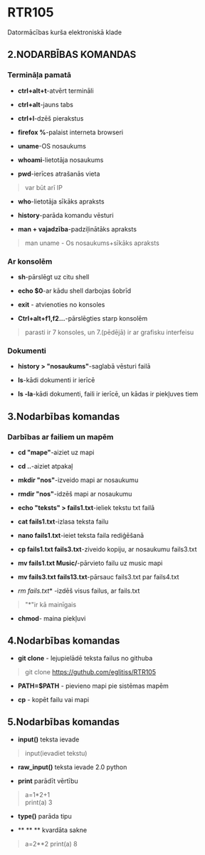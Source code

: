 # RTR105
Datormācības kurša elektroniskā klade
## 2.NODARBĪBAS KOMANDAS
### Termināļa pamatā
- **ctrl+alt+t**-atvērt termināli

- **ctrl+alt**-jauns tabs

- **ctrl+l**-dzēš pierakstus

- **firefox %**-palaist interneta browseri

- **uname**-OS nosaukums

- **whoami**-lietotāja nosaukums

- **pwd**-ierīces atrašanās vieta
>var būt arī IP

- **who**-lietotāja sīkāks apraksts

- **history**-parāda komandu vēsturi

- **man + vajadzība**-padziļinātāks apraksts
>man uname - Os nosaukums+sīkāks apraksts

### Ar konsolēm

- **sh**-pārslēgt uz citu shell

- **echo $0**-ar kādu shell darbojas šobrīd

- **exit** - atvienoties no konsoles

- **Ctrl+alt+f1,f2...**-pārslēgties starp konsolēm

>parasti ir 7 konsoles, un 7.(pēdējā) ir ar grafisku interfeisu

### Dokumenti

- **history > "nosaukums"**-saglabā vēsturi failā

- **ls**-kādi dokumenti ir ierīcē

- **ls -la**-kādi dokumenti, faili ir ierīcē, un kādas ir piekļuves tiem

## 3.Nodarbības komandas

### Darbības ar failiem un mapēm

- **cd "mape"**-aiziet uz mapi

- **cd ..**-aiziet atpakaļ

- **mkdir "nos"**-izveido mapi ar nosaukumu

- **rmdir "nos"**-idzēš mapi ar nosaukumu

- **echo "teksts" > fails1.txt**-ieliek tekstu txt failā

- **cat fails1.txt**-izlasa teksta failu

- **nano fails1.txt**-ieiet teksta faila rediģēšanā

- **cp fails1.txt fails3.txt**-ziveido kopiju, ar nosaukumu fails3.txt

- **mv fails1.txt Music/**-pārvieto failu uz music mapi

- **mv fails3.txt fails13.txt**-pārsauc fails3.txt par fails4.txt

- **rm fails*.txt** -izdēš visus failus, ar fails.txt

>"*"ir kā mainīgais

- **chmod**- maina piekļuvi

## 4.Nodarbības komandas

- **git clone** - lejupielādē teksta failus no githuba
>git clone https://guthub.com/eglitiss/RTR105

- **PATH=$PATH** - pievieno mapi pie sistēmas mapēm

- **cp** - kopēt failu vai mapi
 
## 5.Nodarbības komandas

- **input()** teksta ievade
>input(ievadiet tekstu)

- **raw_input()** teksta ievade 2.0 python

- **print** parādīt vērtību
>a=1*2+1  
>print(a)
>3

- **type()** parāda tipu

- ** ** ** kvardāta sakne
>a=2**2
>print(a)
>8











